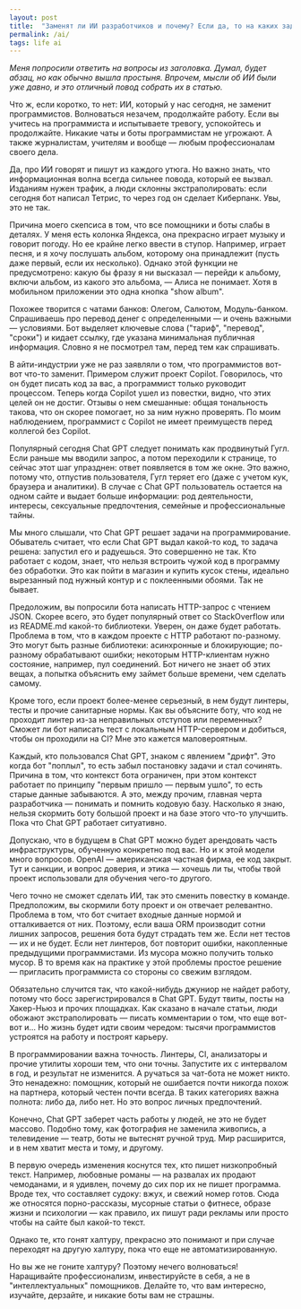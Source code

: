 ```yaml
---
layout: post
title:  "Заменят ли ИИ разработчиков и почему? Если да, то на каких задачах?"
permalink: /ai/
tags: life ai
---
```


*Меня попросили ответить на вопросы из заголовка. Думал, будет абзац, но как обычно вышла простыня. Впрочем, мысли об ИИ были уже давно, и это отличный повод собрать их в статью.*

Что ж, если коротко, то нет: ИИ, который у нас сегодня, не заменит программистов. Волноваться незачем, продолжайте работу. Если вы учитесь на программиста и испытываете тревогу, успокойтесь и продолжайте. Никакие чаты и боты программистам не угрожают. А также журналистам, учителям и вообще — любым профессионалам своего дела.

Да, про ИИ говорят и пишут из каждого утюга. Но важно знать, что информационная волна всегда сильнее повода, который ее вызвал. Изданиям нужен трафик, а люди склонны экстраполировать: если сегодня бот написал Тетрис, то через год он сделает Киберпанк. Увы, это не так.

Причина моего скепсиса в том, что все помощники и боты слабы в деталях. У меня есть колонка Яндекса, она прекрасно играет музыку и говорит погоду. Но ее крайне легко ввести в ступор. Например, играет песня, и я хочу послушать альбом, которому она принадлежит (пусть даже первый, если их несколько). Однако этой функции не предусмотрено: какую бы фразу я ни высказал — перейди к альбому, включи альбом, из какого это альбома, — Алиса не понимает. Хотя в мобильном приложении это одна кнопка "show album".

<!-- more -->

Похожее творится с чатами банков: Олегом, Салютом, Модуль-банком. Спрашиваешь про перевод денег с определенными — и очень важными —  условиями. Бот выделяет ключевые слова ("тариф", "перевод", "сроки") и кидает ссылку, где указана минимальная публичная информация. Словно я не посмотрел там, перед тем как спрашивать.

В айти-индустрии уже не раз заявляли о том, что программистов вот-вот что-то заменит. Примером служит проект Copilot. Говорилось, что он будет писать код за вас, а программист только руководит процессом. Теперь когда Copilot ушел из повестки, видно, что этих целей он не достиг. Отзывы о нем смешанные: общая тональность такова, что он скорее помогает, но за ним нужно проверять. По моим наблюдением, программист с Copilot не имеет преимуществ перед коллегой без Copilot.

Популярный сегодня Chat GPT следует понимать как продвинутый Гугл. Если раньше мы вводили запрос, а потом переходили к странице, то сейчас этот шаг упразднен: ответ появляется в том же окне. Это важно, потому что, отпустив пользователя, Гугл теряет его (даже с учетом кук, браузера и аналитики). В случае с Chat GPT пользователь остается на одном сайте и выдает больше информации: род деятельности, интересы, сексуальные предпочтения, семейные и профессиональные тайны.

Мы много слышали, что Chat GPT решает задачи на программирование. Обыватель считает, что если Chat GPT выдал какой-то код, то задача решена: запустил его и радуешься. Это совершенно не так. Кто работает с кодом, знает, что нельзя встроить чужой код в программу без обработки. Это как пойти в магазин и купить кусок стены, идеально вырезанный под нужный контур и с поклеенными обоями. Так не бывает.

Предоложим, вы попросили бота написать HTTP-запрос с чтением JSON. Скорее всего, это будет популярный ответ со StackOverflow или из README.md какой-то библиотеки. Уверен, он даже будет работать. Проблема в том, что в каждом проекте с HTTP работают по-разному. Это могут быть разные библиотеки: асинхронные и блокирующие; по-разному обрабатывают ошибки; некоторым HTTP-клиентам нужно состояние, например, пул соединений. Бот ничего не знает об этих вещах, а попытка объяснить ему займет больше времени, чем сделать самому.

Кроме того, если проект более-менее серьезный, в нем будут линтеры, тесты и прочие санитарные нормы. Как вы объясните боту, что код не проходит линтер из-за неправильных отступов или переменных? Сможет ли бот написать тест с локальным HTTP-сервером и добиться, чтобы он проходили на CI? Мне это кажется маловероятным.

Каждый, кто пользовался Chat GPT, знаком с явлением "дрифт". Это когда бот "поплыл", то есть забыл постановку задачи и стал сочинять. Причина в том, что контекст бота ограничен, при этом контекст работает по принципу "первым пришло — первым ушло", то есть старые данные забываются. А это, между прочим, главная черта разработчика — понимать и помнить кодовую базу. Насколько я знаю, нельзя скормить боту большой проект и на базе этого что-то улучшить. Пока что Chat GPT работает ситуативно.

Допускаю, что в будущем в Chat GPT можно будет арендовать часть инфраструктуры, обученную конкретно под вас. Но и к этой модели много вопросов. OpenAI — американская частная фирма, ее код закрыт. Тут и санкции, и вопрос доверия, и этика — хочешь ли ты, чтобы твой проект использовали для обучения чего-то другого.

Чего точно не сможет сделать ИИ, так это сменить повестку в команде. Предположим, вы скормили боту проект и он отвечает релевантно. Проблема в том, что бот считает входные данные нормой и отталкивается от них. Поэтому, если ваша ORM производит сотни лишних запросов, решения бота будут страдать тем же. Если нет тестов — их и не будет. Если нет линтеров, бот повторит ошибки, накопленные предыдущими программистами. Из мусора можно получить только мусор. В то время как на практике у этой проблемы простое решение — пригласить программиста со стороны со свежим взглядом.

Обязательно случится так, что какой-нибудь джуниор не найдет работу, потому что босс зарегистрировался в Chat GPT. Будут твиты, посты на Хакер-Ньюз и прочих площадках. Как сказано в начале статьи, люди обожают экстраполировать — писать комментарии о том, что еще вот-вот и... Но жизнь будет идти своим чередом: тысячи программистов устроятся на работу и построят карьеру.

В программировании важна точность. Линтеры, CI, анализаторы и прочие утилиты хороши тем, что они точны. Запустите их с интервалом в год, и результат не изменится. А ручаться за чат-бота не может никто. Это ненадежно: помощник, который не ошибается почти никогда похож на партнера, который честен почти всегда. В таких категориях важна полнота: либо да, либо нет. Но это вопрос личных предпочтений.

Конечно, Chat GPT заберет часть работы у людей, не это не будет массово. Подобно тому, как фотография не заменила живопись, а телевидение — театр, боты не вытеснят ручной труд. Мир расширится, и в нем хватит места и тому, и другому.

В первую очередь изменения коснутся тех, кто пишет низкопробный текст. Например, любовные романы — на развалах их продают чемоданами, и я удивлен, почему до сих пор их не пишет программа. Вроде тех, что составляет судоку: вжух, и свежий номер готов. Сюда же относятся порно-рассказы, мусорные статьи о фитнесе, образе жизни и психологии — как правило, их пишут ради рекламы или просто чтобы на сайте был какой-то текст.

Однако те, кто гонят халтуру, прекрасно это понимают и при случае переходят на другую халтуру, пока что еще не автоматизированную.

Но вы же не гоните халтуру? Поэтому нечего волноваться! Наращивайте профессионализм, инвестируйсте в себя, а не в "интеллектуальных" помощников. Делайте то, что вам интересно, изучайте, дерзайте, и никакие боты вам не страшны.
